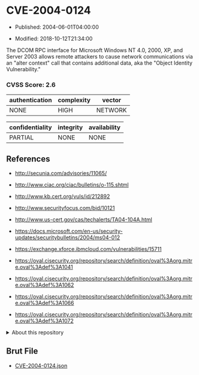 # CVE-2004-0124

- Published: 2004-06-01T04:00:00

- Modified: 2018-10-12T21:34:00

The DCOM RPC interface for Microsoft Windows NT 4.0, 2000, XP, and Server 2003 allows remote attackers to cause network communications via an "alter context" call that contains additional data, aka the "Object Identity Vulnerability."

### CVSS Score: **2.6**

| authentication | complexity | vector |
| --- | --- | --- |
| NONE | HIGH | NETWORK |

| confidentiality | integrity | availability |
| --- | --- | --- |
| PARTIAL | NONE | NONE |

## References

* http://secunia.com/advisories/11065/

* http://www.ciac.org/ciac/bulletins/o-115.shtml

* http://www.kb.cert.org/vuls/id/212892

* http://www.securityfocus.com/bid/10121

* http://www.us-cert.gov/cas/techalerts/TA04-104A.html

* https://docs.microsoft.com/en-us/security-updates/securitybulletins/2004/ms04-012

* https://exchange.xforce.ibmcloud.com/vulnerabilities/15711

* https://oval.cisecurity.org/repository/search/definition/oval%3Aorg.mitre.oval%3Adef%3A1041

* https://oval.cisecurity.org/repository/search/definition/oval%3Aorg.mitre.oval%3Adef%3A1062

* https://oval.cisecurity.org/repository/search/definition/oval%3Aorg.mitre.oval%3Adef%3A1066

* https://oval.cisecurity.org/repository/search/definition/oval%3Aorg.mitre.oval%3Adef%3A1072

<details>
<summary>About this repository</summary> 

  This repository is part of the project [Live Hack CVE](https://github.com/Live-Hack-CVE). Main website can be found [www.live-hack.org](https://www.live-hack.org) 
  
  Made by [Sn0wAlice](https://github.com/Sn0wAlice) for the people that care about security and need to have a feed of the latest CVEs. Hope you enjoy it, don't forget to star the repo and follow me on [Twitter](https://twitter.com/Sn0wAlice) and [Github](https://github.com/Sn0wAlice). And that is my [personnal website](https://www.alice-snow.me/)

  - [Home Page](https://github.com/Live-Hack-CVE)
  - [Framework](https://github.com/Live-Hack-CVE/cve-framework)
  - [CVE database](https://github.com/Live-Hack-CVE/full_database)
  - [Changelog](https://github.com/Live-Hack-CVE/Changelog)
</details>

## Brut File

* [CVE-2004-0124.json](https://raw.githubusercontent.com/Live-Hack-CVE/full_database/main/cves/2004/CVE-2004-0124.json)

